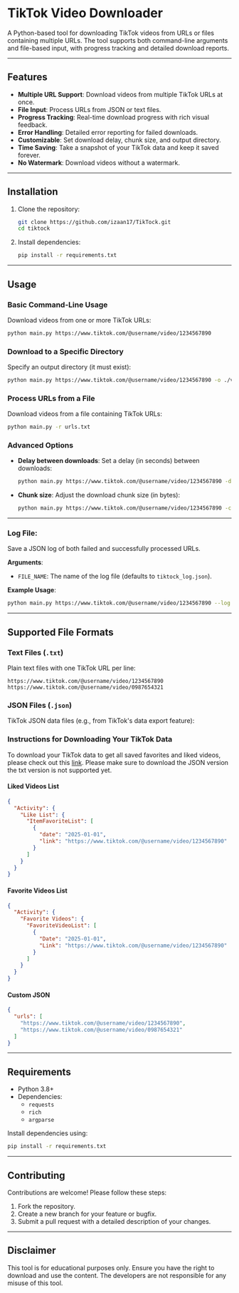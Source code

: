 # TikTok Video Downloader

A Python-based tool for downloading TikTok videos from URLs or files containing multiple URLs. The tool supports both
command-line arguments and file-based input, with progress tracking and detailed download reports.

---

## Features

- **Multiple URL Support**: Download videos from multiple TikTok URLs at once.
- **File Input**: Process URLs from JSON or text files.
- **Progress Tracking**: Real-time download progress with rich visual feedback.
- **Error Handling**: Detailed error reporting for failed downloads.
- **Customizable**: Set download delay, chunk size, and output directory.
- **Time Saving**: Take a snapshot of your TikTok data and keep it saved forever.
- **No Watermark**: Download videos without a watermark.

---

## Installation

1. Clone the repository:
   ```bash
   git clone https://github.com/izaan17/TikTock.git
   cd tiktock
   ```

2. Install dependencies:
   ```bash
   pip install -r requirements.txt
   ```

---

## Usage

### Basic Command-Line Usage

Download videos from one or more TikTok URLs:

```bash
python main.py https://www.tiktok.com/@username/video/1234567890
```

### Download to a Specific Directory

Specify an output directory (it must exist):

```bash
python main.py https://www.tiktok.com/@username/video/1234567890 -o ./videos
```

### Process URLs from a File

Download videos from a file containing TikTok URLs:

```bash
python main.py -r urls.txt
```

### Advanced Options

- **Delay between downloads**: Set a delay (in seconds) between downloads:
  ```bash
  python main.py https://www.tiktok.com/@username/video/1234567890 -d 2
  ```
- **Chunk size**: Adjust the download chunk size (in bytes):
  ```bash
  python main.py https://www.tiktok.com/@username/video/1234567890 -c 2048
  ```

---

### **Log File**:

Save a JSON log of both failed and successfully processed URLs.

**Arguments**:

- `FILE_NAME`: The name of the log file (defaults to `tiktock_log.json`).

**Example Usage**:

```bash
python main.py https://www.tiktok.com/@username/video/1234567890 --log FILE_NAME
```

---

## Supported File Formats

### Text Files (`.txt`)

Plain text files with one TikTok URL per line:

```
https://www.tiktok.com/@username/video/1234567890
https://www.tiktok.com/@username/video/0987654321
```

### JSON Files (`.json`)

TikTok JSON data files (e.g., from TikTok's data export feature):

### Instructions for Downloading Your TikTok Data

To download your TikTok data to get all saved favorites and liked videos, please check out
this [link](https://support.tiktok.com/en/account-and-privacy/personalized-ads-and-data/requesting-your-data). Please
make sure to download the JSON version the txt version is not supported yet.

#### Liked Videos List

```json
{
  "Activity": {
    "Like List": {
      "ItemFavoriteList": [
        {
          "date": "2025-01-01",
          "link": "https://www.tiktok.com/@username/video/1234567890"
        }
      ]
    }
  }
}
```

#### Favorite Videos List

```json
{
  "Activity": {
    "Favorite Videos": {
      "FavoriteVideoList": [
        {
          "Date": "2025-01-01",
          "Link": "https://www.tiktok.com/@username/video/1234567890"
        }
      ]
    }
  }
}
```

#### Custom JSON

```json
{
  "urls": [
    "https://www.tiktok.com/@username/video/1234567890",
    "https://www.tiktok.com/@username/video/0987654321"
  ]
}
```

---

## Requirements

- Python 3.8+
- Dependencies:
    - `requests`
    - `rich`
    - `argparse`

Install dependencies using:

```bash
pip install -r requirements.txt
```

---

## Contributing

Contributions are welcome! Please follow these steps:

1. Fork the repository.
2. Create a new branch for your feature or bugfix.
3. Submit a pull request with a detailed description of your changes.

---

## Disclaimer

This tool is for educational purposes only. Ensure you have the right to download and use the content. The developers
are not responsible for any misuse of this tool.

